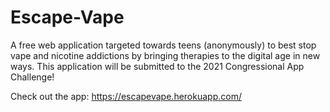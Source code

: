 # Escape-Vape
A free web application targeted towards teens (anonymously) to best stop vape and nicotine addictions by bringing therapies to the digital age in new ways. This application will be submitted to the 2021 Congressional App Challenge!

Check out the app:
https://escapevape.herokuapp.com/
